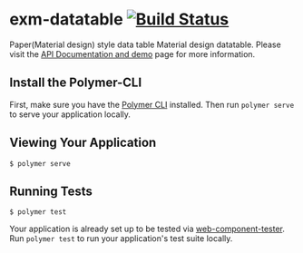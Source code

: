 exm-datatable [![Build Status](https://travis-ci.org/exmg/exm-datatable.svg?branch=master)](https://travis-ci.org/exmg/exm-datatable)
================

Paper(Material design) style data table
Material design datatable. Please visit the [API Documentation and demo](http://exmg.github.io/exm-datatable/) page for more information.

## Install the Polymer-CLI

First, make sure you have the [Polymer CLI](https://www.npmjs.com/package/polymer-cli) installed. Then run `polymer serve` to serve your application locally.

## Viewing Your Application

```
$ polymer serve
```

## Running Tests

```
$ polymer test
```

Your application is already set up to be tested via [web-component-tester](https://github.com/Polymer/web-component-tester). Run `polymer test` to run your application's test suite locally.
